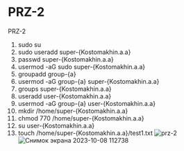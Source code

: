 # PRZ-2
PRZ-2
1. sudo su
2. sudo useradd super-{Kostomakhin.a.a}
3. passwd super-{Kostomakhin.a.a}
4. usermod -aG sudo super-{Kostomakhin.a.a}
5. groupadd group-{a}
6. usermod -aG group-{a} super-{Kostomakhin.a.a}
7. groups super-{Kostomakhin.a.a}
8. useradd user-{Kostomakhin.a.a}
9. usermod -aG group-{a} user-{Kostomakhin.a.a}
10. mkdir /home/super-{Kostomakhin.a.a}
11. chmod 770 /home/super-{Kostomakhin.a.a}
12. su user-{Kostomakhin.a.a}
13. touch /home/super-{Kostomakhin.a.a}/test1.txt
![prz-2](https://github.com/KOSTILET/PRZ-2/assets/64083435/c8c97de9-7ea5-45af-bbb3-051b6dde1d4d)
![Снимок экрана 2023-10-08 112738](https://github.com/KOSTILET/PRZ-2/assets/64083435/cde2bff7-0b48-42b6-9785-55a5704769c2)
